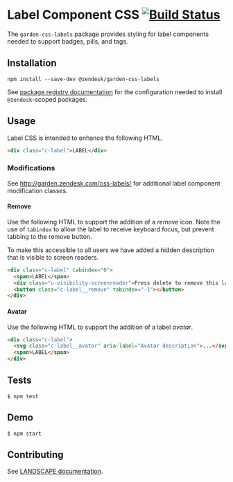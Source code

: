 # Label Component CSS [![Build Status](https://travis-ci.com/zendeskgarden/css-labels.svg?token=dDt9s6smCMgz269xNbpz&branch=master)](https://travis-ci.com/zendeskgarden/css-labels)

The `garden-css-labels` package provides styling for label components
needed to support badges, pills, and tags.

## Installation

    npm install --save-dev @zendesk/garden-css-labels

See [package registry
documentation](https://github.com/zendeskgarden/LANDSCAPE/wiki/Package-Registry)
for the configuration needed to install `@zendesk`-scoped packages.

## Usage

Label CSS is intended to enhance the following HTML.

```html
<div class="c-label">LABEL</div>
```

### Modifications

See http://garden.zendesk.com/css-labels/ for additional label component
modification classes.

#### Remove

Use the following HTML to support the addition of a *remove* icon. Note
the use of `tabindex` to allow the label to receive keyboard focus, but
prevent tabbing to the remove button.

To make this accessible to all users we have added a hidden description 
that is visible to screen readers.

```html
<div class="c-label" tabindex="0">
  <span>LABEL</span>
  <div class="u-visibility-screenreader">Press delete to remove this label.</div>
  <button class="c-label__remove" tabindex="-1"></button>
</div>
```

#### Avatar

Use the following HTML to support the addition of a label *avatar*.

```html
<div class="c-label">
  <svg class="c-label__avatar" aria-label="Avatar description">...</svg>
  <span>LABEL</span>
</div>
```

## Tests

    $ npm test

## Demo

    $ npm start

## Contributing

See [LANDSCAPE
documentation](https://github.com/zendeskgarden/LANDSCAPE/wiki/Contributing).
